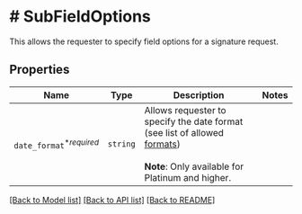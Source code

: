 # # SubFieldOptions

This allows the requester to specify field options for a signature
request.

## Properties

Name | Type | Description | Notes
------------ | ------------- | ------------- | -------------
| `date_format`<sup>*_required_</sup> | ```string``` |  Allows requester to specify the date format (see list of allowed [formats](https://app.hellosign.com/api/reference#DateFormats))<br><br>**Note**: Only available for Platinum and higher.  |  |

[[Back to Model list]](../../README.md#models) [[Back to API list]](../../README.md#endpoints) [[Back to README]](../../README.md)
